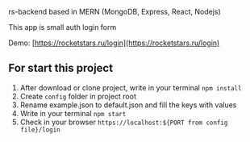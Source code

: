 rs-backend based in MERN (MongoDB, Express, React, Nodejs)

This app is small auth login form

Demo: [https://rocketstars.ru/login](https://rocketstars.ru/login)

## For start this project

1. After download or clone project, write in your terminal `npm install`
2. Create `config` folder in project root
3. Rename example.json to default.json and fill the keys with values
4. Write in your terminal `npm start`
5. Check in your browser `https://localhost:${PORT from config file}/login`